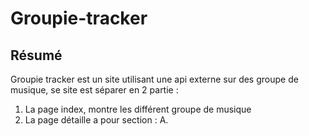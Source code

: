 # Groupie-tracker

## Résumé

Groupie tracker est un site utilisant une api externe sur des groupe de musique, se site est séparer en 2 partie :
  1. La page index, montre les différent groupe de musique
  2. La page détaille a pour section :
      A. 
